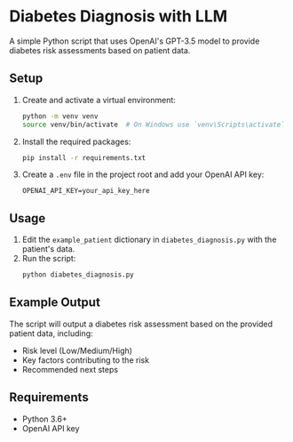 # Diabetes Diagnosis with LLM

A simple Python script that uses OpenAI's GPT-3.5 model to provide diabetes risk assessments based on patient data.

## Setup

1. Create and activate a virtual environment:
   ```bash
   python -m venv venv
   source venv/bin/activate  # On Windows use `venv\Scripts\activate`
   ```

2. Install the required packages:
   ```bash
   pip install -r requirements.txt
   ```

3. Create a `.env` file in the project root and add your OpenAI API key:
   ```
   OPENAI_API_KEY=your_api_key_here
   ```

## Usage

1. Edit the `example_patient` dictionary in `diabetes_diagnosis.py` with the patient's data.
2. Run the script:
   ```bash
   python diabetes_diagnosis.py
   ```

## Example Output

The script will output a diabetes risk assessment based on the provided patient data, including:
- Risk level (Low/Medium/High)
- Key factors contributing to the risk
- Recommended next steps

## Requirements

- Python 3.6+
- OpenAI API key